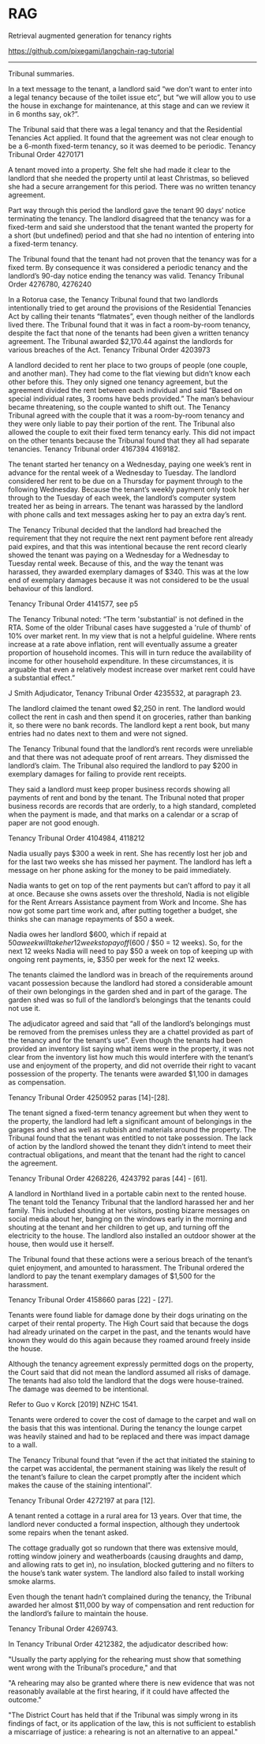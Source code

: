 # RAG
Retrieval augmented generation for tenancy rights


https://github.com/pixegami/langchain-rag-tutorial


_________________

Tribunal summaries.


In a text message to the tenant, a landlord said “we don’t want to enter into a legal tenancy because of the toilet issue etc”, but “we will allow you to use the house in exchange for maintenance, at this stage and can we review it in 6 months say, ok?”.

The Tribunal said that there was a legal tenancy and that the Residential Tenancies Act applied. It found that the agreement was not clear enough to be a 6-month fixed-term tenancy, so it was deemed to be periodic.
Tenancy Tribunal Order 4270171






A tenant moved into a property. She felt she had made it clear to the landlord that she needed the property until at least Christmas, so believed she had a secure arrangement for this period. There was no written tenancy agreement.

Part way through this period the landlord gave the tenant 90 days’ notice terminating the tenancy. The landlord disagreed that the tenancy was for a fixed-term and said she understood that the tenant wanted the property for a short (but undefined) period and that she had no intention of entering into a fixed-term tenancy.

The Tribunal found that the tenant had not proven that the tenancy was for a fixed term. By consequence it was considered a periodic tenancy and the landlord’s 90-day notice ending the tenancy was valid.
Tenancy Tribunal Order 4276780, 4276240


In a Rotorua case, the Tenancy Tribunal found that two landlords intentionally tried to get around the provisions of the Residential Tenancies Act by calling their tenants “flatmates”, even though neither of the landlords lived there. The Tribunal found that it was in fact a room-by-room tenancy, despite the fact that none of the tenants had been given a written tenancy agreement. The Tribunal awarded $2,170.44 against the landlords for various breaches of the Act.
Tenancy Tribunal Order 4203973



A landlord decided to rent her place to two groups of people (one couple, and another man). They had come to the flat viewing but didn’t know each other before this. They only signed one tenancy agreement, but the agreement divided the rent between each individual and said “Based on special individual rates, 3 rooms have beds provided.” The man’s behaviour became threatening, so the couple wanted to shift out.
The Tenancy Tribunal agreed with the couple that it was a room-by-room tenancy and they were only liable to pay their portion of the rent. The Tribunal also allowed the couple to exit their fixed term tenancy early. This did not impact on the other tenants because the Tribunal found that they all had separate tenancies.
Tenancy Tribunal order 4167394 4169182.




The tenant started her tenancy on a Wednesday, paying one week’s rent in advance for the rental week of a Wednesday to Tuesday. The landlord considered her rent to be due on a Thursday for payment through to the following Wednesday. Because the tenant’s weekly payment only took her through to the Tuesday of each week, the landlord’s computer system treated her as being in arrears. The tenant was harassed by the landlord with phone calls and text messages asking her to pay an extra day’s rent.

The Tenancy Tribunal decided that the landlord had breached the requirement that they not require the next rent payment before rent already paid expires, and that this was intentional because the rent record clearly showed the tenant was paying on a Wednesday for a Wednesday to Tuesday rental week. Because of this, and the way the tenant was harassed, they awarded exemplary damages of $340. This was at the low end of exemplary damages because it was not considered to be the usual behaviour of this landlord.

Tenancy Tribunal Order 4141577, see p5





The Tenancy Tribunal noted: “The term 'substantial' is not defined in the RTA. Some of the older Tribunal cases have suggested a 'rule of thumb' of 10% over market rent. In my view that is not a helpful guideline. Where rents increase at a rate above inflation, rent will eventually assume a greater proportion of household incomes. This will in turn reduce the availability of income for other household expenditure. In these circumstances, it is arguable that even a relatively modest increase over market rent could have a substantial effect.” 

J Smith Adjudicator, Tenancy Tribunal Order 4235532, at paragraph 23.




The landlord claimed the tenant owed $2,250 in rent. The landlord would collect the rent in cash and then spend it on groceries, rather than banking it, so there were no bank records. The landlord kept a rent book, but many entries had no dates next to them and were not signed.

The Tenancy Tribunal found that the landlord’s rent records were unreliable and that there was not adequate proof of rent arrears. They dismissed the landlord’s claim. The Tribunal also required the landlord to pay $200 in exemplary damages for failing to provide rent receipts. 

They said a landlord must keep proper business records showing all payments of rent and bond by the tenant. The Tribunal noted that proper business records are records that are orderly, to a high standard, completed when the payment is made, and that marks on a calendar or a scrap of paper are not good enough. 

Tenancy Tribunal Order 4104984, 4118212





Nadia usually pays $300 a week in rent. She has recently lost her job and for the last two weeks she has missed her payment. The landlord has left a message on her phone asking for the money to be paid immediately.

Nadia wants to get on top of the rent payments but can’t afford to pay it all at once. Because she owns assets over the threshold, Nadia is not eligible for the Rent Arrears Assistance payment from Work and Income. She has now got some part time work and, after putting together a budget, she thinks she can manage repayments of $50 a week.

Nadia owes her landlord $600, which if repaid at $50 a week will take her 12 weeks to pay off ($600 / $50 = 12 weeks). So, for the next 12 weeks Nadia will need to pay $50 a week on top of keeping up with ongoing rent payments, ie, $350 per week for the next 12 weeks.





The tenants claimed the landlord was in breach of the requirements around vacant possession because the landlord had stored a considerable amount of their own belongings in the garden shed and in part of the garage. The garden shed was so full of the landlord’s belongings that the tenants could not use it.
 
The adjudicator agreed and said that “all of the landlord’s belongings must be removed from the premises unless they are a chattel provided as part of the tenancy and for the tenant’s use”. Even though the tenants had been provided an inventory list saying what items were in the property, it was not clear from the inventory list how much this would interfere with the tenant’s use and enjoyment of the property, and did not override their right to vacant possession of the property. The tenants were awarded $1,100 in damages as compensation.
 
Tenancy Tribunal Order 4250952 paras [14]-[28].


The tenant signed a fixed-term tenancy agreement but when they went to the property, the landlord had left a significant amount of belongings in the garages and shed as well as rubbish and materials around the property. The Tribunal found that the tenant was entitled to not take possession. The lack of action by the landlord showed the tenant they didn’t intend to meet their contractual obligations, and meant that the tenant had the right to cancel the agreement.
 
Tenancy Tribunal Order 4268226, 4243792 paras [44] - [61].



A landlord in Northland lived in a portable cabin next to the rented house. The tenant told the Tenancy Tribunal that the landlord harassed her and her family. This included shouting at her visitors, posting bizarre messages on social media about her, banging on the windows early in the morning and shouting at the tenant and her children to get up, and turning off the electricity to the house. The landlord also installed an outdoor shower at the house, then would use it herself.
 
The Tribunal found that these actions were a serious breach of the tenant’s quiet enjoyment, and amounted to harassment. The Tribunal ordered the landlord to pay the tenant exemplary damages of $1,500 for the harassment.

Tenancy Tribunal Order 4158660 paras [22] - [27].





Tenants were found liable for damage done by their dogs urinating on the carpet of their rental property. The High Court said that because the dogs had already urinated on the carpet in the past, and the tenants would have known they would do this again because they roamed around freely inside the house.

Although the tenancy agreement expressly permitted dogs on the property, the Court said that did not mean the landlord assumed all risks of damage. The tenants had also told the landlord that the dogs were house-trained. The damage was deemed to be intentional.

Refer to Guo v Korck [2019] NZHC 1541.





Tenants were ordered to cover the cost of damage to the carpet and wall on the basis that this was intentional. During the tenancy the lounge carpet was heavily stained and had to be replaced and there was impact damage to a wall.

The Tenancy Tribunal found that “even if the act that initiated the staining to the carpet was accidental, the permanent staining was likely the result of the tenant’s failure to clean the carpet promptly after the incident which makes the cause of the staining intentional”.

Tenancy Tribunal Order 4272197 at para [12].








A tenant rented a cottage in a rural area for 13 years. Over that time, the landlord never conducted a formal inspection, although they undertook some repairs when the tenant asked.

The cottage gradually got so rundown that there was extensive mould, rotting window joinery and weatherboards (causing draughts and damp, and allowing rats to get in), no insulation, blocked guttering and no filters to the house’s tank water system. The landlord also failed to install working smoke alarms.

Even though the tenant hadn’t complained during the tenancy, the Tribunal awarded her almost $11,000 by way of compensation and rent reduction for the landlord’s failure to maintain the house.

Tenancy Tribunal Order 4269743.








In Tenancy Tribunal Order 4212382, the adjudicator described how:

"Usually the party applying for the rehearing must show that something went wrong with the Tribunal’s procedure," and that

"A rehearing may also be granted where there is new evidence that was not reasonably available at the first hearing, if it could have affected the outcome."

"The District Court has held that if the Tribunal was simply wrong in its findings of fact, or its application of the law, this is not sufficient to establish a miscarriage of justice: a rehearing is not an alternative to an appeal."

